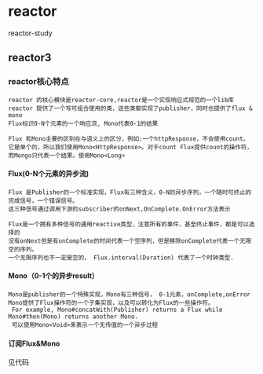 # reactor
reactor-study
## reactor3
### reactor核心特点
~~~~
reactor 的核心模块是reactor-core,reactor是一个实现响应式规范的一个lib库
reactor 提供了一个写可组合使用的类，这些类都实现了publisher，同时也提供了flux & mono
Flux标识0-N个元素的一个响应流, Mono代表0-1的结果

Flux 和Mono主要的区别在与语义上的区分，例如:一个httpResponse，不会使用count。
它是单个的，所以我们使用Mono<HttpResponse>。对于count Flux提供count的操作符，而Mongo只代表一个结果。使用Mono<Long>
~~~~
#### Flux(0-N个元素的异步流)
````
Flux 是Publisher的一个标准实现，Flux有三种含义，0-N的异步序列，一个随时可终止的完成信号，一个错误信号。
这三种信号通过调用下游的subscriber的onNext,OnComplete.OnError方法表示

Flux是一个拥有多种信号的通用reactive类型，注意所有的事件，甚至终止事件，都是可以选择的
没有onNext但是有onComplete的时间代表一个空序列，但是移除onComplete代表一个无限空的序列。
一个无限序列也不一定是空的， Flux.interval(Duration) 代表了一个时钟类型.
````
#### Mono（0-1个的异步result）
````
Mono是publisher的一个特殊实现，Mono有三种信号， 0-1元素，onComplete,onError
Mono提供了Flux操作符的一个子集实现，以及可以转化为Flux的一些操作符。
 For example, Mono#concatWith(Publisher) returns a Flux while Mono#then(Mono) returns another Mono.
 可以使用Mono<Void>来表示一个无传值的一个异步过程
 ````
#### 订阅Flux&Mono
见代码
###

